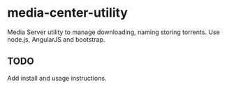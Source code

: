 # media-center-utility
Media Server utility to manage downloading, naming storing torrents. Use node.js, AngularJS and bootstrap.

## TODO
Add install and usage instructions.
